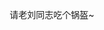 <div style="text-align:center">
<p>请老刘同志吃个锅盔~</p>
<img style="width:300px;" :src="$withBase(`/images/airpay.jpg`)" />
<img style="width:300px;" :src="$withBase(`/images/wechat.jpg`)" />
</div>
